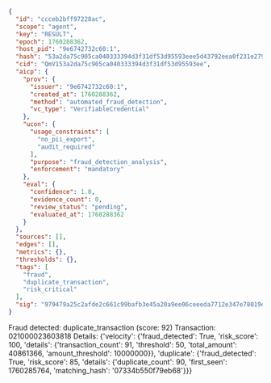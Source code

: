 ```json
{
  "id": "ccceb2bff97228ac",
  "scope": "agent",
  "key": "RESULT",
  "epoch": 1760288362,
  "host_pid": "9e6742732c60:1",
  "hash": "53a2da75c905ca040333394d3f31df53d95593eee5d43792eea0f231e2794c68",
  "cid": "QmV153a2da75c905ca040333394d3f31df53d95593ee",
  "aicp": {
    "prov": {
      "issuer": "9e6742732c60:1",
      "created_at": 1760288362,
      "method": "automated_fraud_detection",
      "vc_type": "VerifiableCredential"
    },
    "ucon": {
      "usage_constraints": [
        "no_pii_export",
        "audit_required"
      ],
      "purpose": "fraud_detection_analysis",
      "enforcement": "mandatory"
    },
    "eval": {
      "confidence": 1.0,
      "evidence_count": 0,
      "review_status": "pending",
      "evaluated_at": 1760288362
    }
  },
  "sources": [],
  "edges": [],
  "metrics": {},
  "thresholds": {},
  "tags": [
    "fraud",
    "duplicate_transaction",
    "risk_critical"
  ],
  "sig": "979479a25c2afde2c661c99bafb3e45a20a9ee06ceeeda7712e347e78019e561"
}
```

Fraud detected: duplicate_transaction (score: 92)
Transaction: 021000023603818
Details: {'velocity': {'fraud_detected': True, 'risk_score': 100, 'details': {'transaction_count': 91, 'threshold': 50, 'total_amount': 40861366, 'amount_threshold': 10000000}}, 'duplicate': {'fraud_detected': True, 'risk_score': 85, 'details': {'duplicate_count': 90, 'first_seen': 1760285764, 'matching_hash': '07334b550f79eb68'}}}